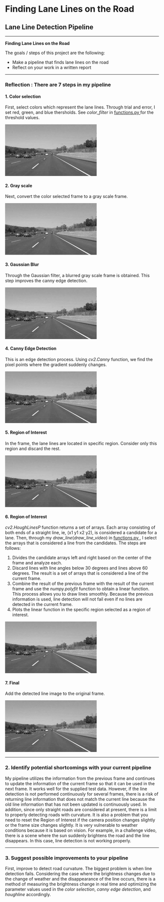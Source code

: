 # **Finding Lane Lines on the Road** 

## Lane Line Detection Pipeline

---

**Finding Lane Lines on the Road**

The goals / steps of this project are the following:
* Make a pipeline that finds lane lines on the road
* Reflect on your work in a written report


[//]: # (Image References)

[image1]: ./examples/grayscale.jpg "Grayscale"

---

### Reflection : There are 7 steps in my pipeline


#### 1. Color selection

First, select colors which represent the lane lines. Through trial and error, I set red, green, and blue thersholds. See _color_filter_ in [functions.py ]() for the threshold values.

![alt text][image1]


#### 2. Gray scale

Next, convert the color selected frame to a gray scale frame.

![alt text][image1]


#### 3. Gaussian Blur

Through the Gaussian filter, a blurred gray scale frame is obtained. This step improves the canny edge detection.

![alt text][image1]


#### 4. Canny Edge Detection

This is an edge detection process. Using _cv2.Canny_ function, we find the pixel points where the gradient suddenly changes.

![alt text][image1]


#### 5. Region of Interest

In the frame, the lane lines are located in specific region. Consider only this region and discard the rest. 

![alt text][image1]


#### 6. Region of Interest

_cv2.HoughLinesP_ function returns a set of arrays. Each array consisting of both ends of a straight line, ie, (x1 y1 x2 y2), is considered a candidate for a lane. Then, through my _draw_line_(_draw_line_video_) in [functions.py ](), I select the arrays that is considered a line from the candidates. The steps are follows:

1. Divides the candidate arrays left and right based on the center of the frame and analyze each.
2. Discard lines with line angles below 30 degrees and lines above 60 degrees. The result is a set of arrays that is considered a line of the current frame.
3. Combine the result of the previous frame with the result of the current frame and use the _numpy.polyfit_ function to obtain a linear function. This process allows you to draw lines smoothly. Because the previous information is used, line detection will not fail even if no lines are detected in the current frame. 
4. Plots the linear function in the specific region selected as a region of interest.

![alt text][image1]


#### 7. Final

Add the detected line image to the original frame.

![alt text][image1]

---

### 2. Identify potential shortcomings with your current pipeline

My pipeline utilizes the information from the previous frame and continues to update the information of the current frame so that it can be used in the next frame. It works well for the supplied test data. However, if the line detection is not performed continuously for several frames, there is a risk of returning line information that does not match the current line because the old line information that has not been updated is continuously used. In addition, since only straight roads are considered at present, there is a limit to properly detecting roads with curvature. It is also a problem that you need to reset the Region of Interest if the camera position changes slightly or the frame size changes slightly. It is very vulnerable to weather conditions because it is based on vision. For example, in a challenge video, there is a scene where the sun suddenly brightens the road and the line disappears. In this case, line detection is not working properly.

---

### 3. Suggest possible improvements to your pipeline

First, improve to detect road curvature. The biggest problem is when line detection fails. Considering the case where the brightness changes due to the change of weather and the disappearance of the line occurs, there is a method of measuring the brightness change in real time and optimizing the parameter values used in the _color selection_, _canny edge detection_, and _houghline_ accordingly.
